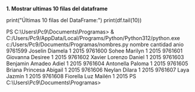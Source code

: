 __1. Mostrar ultimas 10 filas del dataframe__

print("Últimas 10 filas del DataFrame:")
print(df.tail(10))

PS C:\Users\Pc9\Documents\Programas> & C:/Users/Pc9/AppData/Local/Programs/Python/Python312/python.exe c:/Users/Pc9/Documents/Programas/nombres.py
                          nombre  cantidad  anio
9761599          Joselin Diamela         1  2015
9761600            Sohee Marilyn         1  2015
9761601         Giovanna Desiree         1  2015
9761602    Xavier Lorenzo Daniel         1  2015
9761603    Benjamin Amadeo Adiel         1  2015
9761604         Antonella Paloma         1  2015
9761605  Briana Princesa Abigail         1  2015
9761606            Neylan Dilara         1  2015
9761607              Laya Jazmín         1  2015
9761608      Fiorella Luz Mailén         1  2015
PS C:\Users\Pc9\Documents\Programas> 
